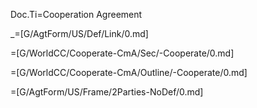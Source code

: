Doc.Ti=Cooperation Agreement

_=[G/AgtForm/US/Def/Link/0.md]

=[G/WorldCC/Cooperate-CmA/Sec/-Cooperate/0.md]

=[G/WorldCC/Cooperate-CmA/Outline/-Cooperate/0.md]

=[G/AgtForm/US/Frame/2Parties-NoDef/0.md]